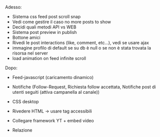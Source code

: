 Adesso:
- Sistema css feed post scroll snap
- Vedi come gestire il caso no more posts to show
- Decidi quali metodi API vs WEB
- Sistema post preview in publish
- Bottone amici
- Rivedi le post interactions (like, comment, etc...), vedi se usare ajax
- immagine profilo di default se su db è null o se non è stata trovata la risorsa nel server
- load animation on feed infinite scroll

Dopo:

- Feed-javascript (caricamento dinamico)

- Notifiche (Follow-Request, Richiesta follow accettata, Notifiche post di utenti seguiti (attiva campanella al canale))

- CSS desktop
- Rivedere HTML -> usare tag accessibili

- Collegare framework YT + embed video
- Relazione
